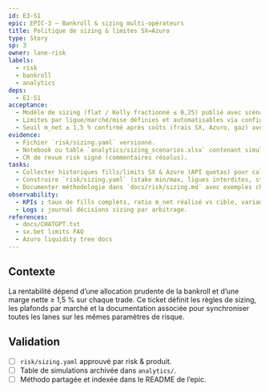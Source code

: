 ```yaml
---
id: E3-S1
epic: EPIC-3 — Bankroll & sizing multi-opérateurs
title: Politique de sizing & limites SX↔Azuro
type: Story
sp: 3
owner: lane-risk
labels:
  - risk
  - bankroll
  - analytics
deps:
  - E1-S1
acceptance:
  - Modèle de sizing (flat / Kelly fractionné ≤ 0,25) publié avec scénarios bankroll 200 USD.
  - Limites par ligue/marché/mise définies et automatisables via config `risk/sizing.yaml`.
  - Seuil m_net ≥ 1,5 % confirmé après coûts (frais SX, Azuro, gaz) avec table calcul.
evidence:
  - Fichier `risk/sizing.yaml` versionné.
  - Notebook ou table `analytics/sizing_scenarios.xlsx` contenant simulations.
  - CR de revue risk signé (commentaires résolus).
tasks:
  - Collecter historiques fills/limits SX & Azuro (API quotas) pour calibrage.
  - Construire `risk/sizing.yaml` (stake min/max, ligues interdites, step size).
  - Documenter méthodologie dans `docs/risk/sizing.md` avec exemples chiffrés.
observability:
  - KPIs : taux de fills complets, ratio m_net réalisé vs cible, variance P&L.
  - Logs : journal décisions sizing par arbitrage.
references:
  - docs/CHATGPT.txt
  - sx.bet limits FAQ
  - Azuro liquidity tree docs
---
```


## Contexte
La rentabilité dépend d’une allocation prudente de la bankroll et d’une marge nette ≥ 1,5 % sur chaque trade. Ce ticket définit les règles de sizing, les plafonds par marché et la documentation associée pour synchroniser toutes les lanes sur les mêmes paramètres de risque.

## Validation
- [ ] `risk/sizing.yaml` approuvé par risk & produit.
- [ ] Table de simulations archivée dans `analytics/`.
- [ ] Méthodo partagée et indexée dans le README de l’epic.
